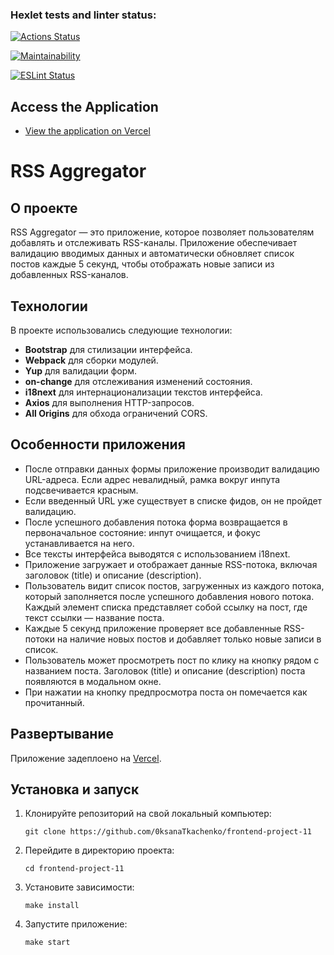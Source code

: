 ### Hexlet tests and linter status:

[![Actions Status](https://github.com/0ksanaTkachenko/frontend-project-11/actions/workflows/hexlet-check.yml/badge.svg)](https://github.com/0ksanaTkachenko/frontend-project-11/actions)

[![Maintainability](https://api.codeclimate.com/v1/badges/19cefcbb93a77c94340e/maintainability)](https://codeclimate.com/github/0ksanaTkachenko/frontend-project-11/maintainability)

[![ESLint Status](https://github.com/0ksanaTkachenko/frontend-project-11/actions/workflows/eslint.yml/badge.svg)](https://github.com/0ksanaTkachenko/frontend-project-11/actions)

## Access the Application

- [View the application on Vercel](https://frontend-project-11-eight-brown.vercel.app/)

# RSS Aggregator

## О проекте

RSS Aggregator — это приложение, которое позволяет пользователям добавлять и отслеживать RSS-каналы. Приложение обеспечивает валидацию вводимых данных и автоматически обновляет список постов каждые 5 секунд, чтобы отображать новые записи из добавленных RSS-каналов.

## Технологии

В проекте использовались следующие технологии:

- **Bootstrap** для стилизации интерфейса.
- **Webpack** для сборки модулей.
- **Yup** для валидации форм.
- **on-change** для отслеживания изменений состояния.
- **i18next** для интернационализации текстов интерфейса.
- **Axios** для выполнения HTTP-запросов.
- **All Origins** для обхода ограничений CORS.

## Особенности приложения

- После отправки данных формы приложение производит валидацию URL-адреса. Если адрес невалидный, рамка вокруг инпута подсвечивается красным.
- Если введенный URL уже существует в списке фидов, он не пройдет валидацию.
- После успешного добавления потока форма возвращается в первоначальное состояние: инпут очищается, и фокус устанавливается на него.
- Все тексты интерфейса выводятся с использованием i18next.
- Приложение загружает и отображает данные RSS-потока, включая заголовок (title) и описание (description).
- Пользователь видит список постов, загруженных из каждого потока, который заполняется после успешного добавления нового потока. Каждый элемент списка представляет собой ссылку на пост, где текст ссылки — название поста.
- Каждые 5 секунд приложение проверяет все добавленные RSS-потоки на наличие новых постов и добавляет только новые записи в список.
- Пользователь может просмотреть пост по клику на кнопку рядом с названием поста. Заголовок (title) и описание (description) поста появляются в модальном окне.
- При нажатии на кнопку предпросмотра поста он помечается как прочитанный.

## Развертывание

Приложение задеплоено на [Vercel](https://vercel.com).

## Установка и запуск

1. Клонируйте репозиторий на свой локальный компьютер:
   ```console
   git clone https://github.com/0ksanaTkachenko/frontend-project-11
   ```
2. Перейдите в директорию проекта:
   ```console
   cd frontend-project-11
   ```
3. Установите зависимости:
   ```console
   make install
   ```
4. Запустите приложение:
   ```console
   make start
   ```

